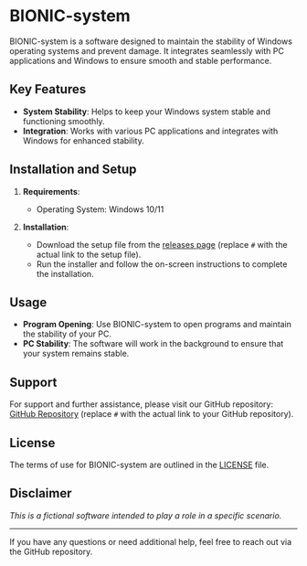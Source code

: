 # BIONIC-system

BIONIC-system is a software designed to maintain the stability of Windows operating systems and prevent damage. It integrates seamlessly with PC applications and Windows to ensure smooth and stable performance.

## Key Features

- **System Stability**: Helps to keep your Windows system stable and functioning smoothly.
- **Integration**: Works with various PC applications and integrates with Windows for enhanced stability.

## Installation and Setup

1. **Requirements**: 
   - Operating System: Windows 10/11

2. **Installation**:
   - Download the setup file from the [releases page](#) (replace `#` with the actual link to the setup file).
   - Run the installer and follow the on-screen instructions to complete the installation.

## Usage

- **Program Opening**: Use BIONIC-system to open programs and maintain the stability of your PC.
- **PC Stability**: The software will work in the background to ensure that your system remains stable.

## Support

For support and further assistance, please visit our GitHub repository: [GitHub Repository](#) (replace `#` with the actual link to your GitHub repository).

## License

The terms of use for BIONIC-system are outlined in the [LICENSE](LICENSE) file.

## Disclaimer

*This is a fictional software intended to play a role in a specific scenario.*

---

If you have any questions or need additional help, feel free to reach out via the GitHub repository.
